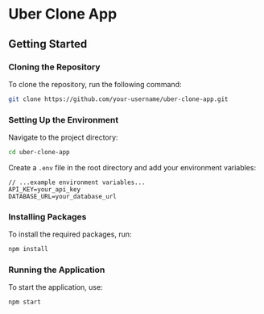 # Uber Clone App

## Getting Started

### Cloning the Repository
To clone the repository, run the following command:
```bash
git clone https://github.com/your-username/uber-clone-app.git
```

### Setting Up the Environment
Navigate to the project directory:
```bash
cd uber-clone-app
```

Create a `.env` file in the root directory and add your environment variables:
```plaintext
// ...example environment variables...
API_KEY=your_api_key
DATABASE_URL=your_database_url
```

### Installing Packages
To install the required packages, run:
```bash
npm install
```

### Running the Application
To start the application, use:
```bash
npm start
```
